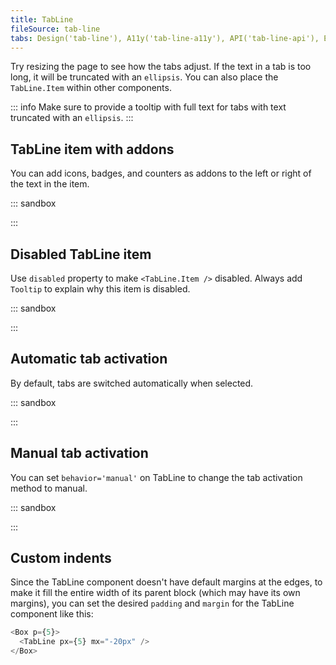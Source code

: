 ```yaml
---
title: TabLine
fileSource: tab-line
tabs: Design('tab-line'), A11y('tab-line-a11y'), API('tab-line-api'), Example('tab-line-code'), Changelog('tab-line-changelog')
---
```


Try resizing the page to see how the tabs adjust. If the text in a tab is too long, it will be truncated with an `ellipsis`. You can also place the `TabLine.Item` within other components.

::: info
Make sure to provide a tooltip with full text for tabs with text truncated with an `ellipsis`.
:::

## TabLine item with addons

You can add icons, badges, and counters as addons to the left or right of the text in the item.

::: sandbox

<script lang="tsx">
  export Demo from 'stories/components/tab-line/docs/examples/tab_line_item_addons.tsx';
</script>

:::

## Disabled TabLine item

Use `disabled` property to make `<TabLine.Item />` disabled. Always add `Tooltip` to explain why this item is disabled.

::: sandbox

<script lang="tsx">
  export Demo from 'stories/components/tab-line/docs/examples/disabled_tab_line_item.tsx';
</script>

:::

## Automatic tab activation

By default, tabs are switched automatically when selected.

::: sandbox

<script lang="tsx">
  export Demo from 'stories/components/tab-line/docs/examples/automatic_tab_activation.tsx';
</script>

:::

## Manual tab activation

You can set `behavior='manual'` on TabLine to change the tab activation method to manual.

::: sandbox

<script lang="tsx">
  export Demo from 'stories/components/tab-line/docs/examples/manual_tab_activation.tsx';
</script>

:::

## Custom indents

Since the TabLine component doesn't have default margins at the edges, to make it fill the entire width of its parent block (which may have its own margins), you can set the desired `padding` and `margin` for the TabLine component like this:

```typescript
<Box p={5}>
  <TabLine px={5} mx="-20px" />
</Box>
```

